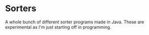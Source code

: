 # Sorters
A whole bunch of different sorter programs made in Java. These are experimental as I'm just starting off in programming.

